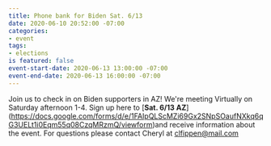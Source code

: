 ```yaml
---
title: Phone bank for Biden Sat. 6/13
date: 2020-06-10 20:52:00 -07:00
categories:
- event
tags:
- elections
is featured: false
event-start-date: 2020-06-13 13:00:00 -07:00
event-end-date: 2020-06-13 16:00:00 -07:00
---
```


Join us to check in on Biden supporters in AZ! 
We're meeting Virtually on Saturday afternoon 1-4.  Sign up here to [**Sat. 6/13 AZ**] 
(https://docs.google.com/forms/d/e/1FAIpQLScMZi69Gx2SNpSOaufNXkq6qG3UELt1i0Eqm55q08CzqMRzmQ/viewform)and receive information about the event. For questions please contact Cheryl at clfippen@mail.com
